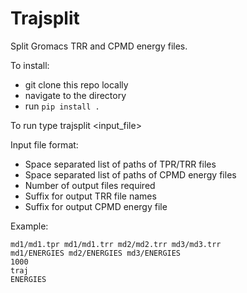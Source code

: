 # Trajsplit
Split Gromacs TRR and CPMD energy files.

To install:
- git clone this repo locally
- navigate to the directory
- run ```pip install .```

To run type trajsplit <input_file>

Input file format:
- Space separated list of paths of TPR/TRR files
- Space separated list of paths of CPMD energy files
- Number of output files required
- Suffix for output TRR file names
- Suffix for output CPMD energy file

Example:

```
md1/md1.tpr md1/md1.trr md2/md2.trr md3/md3.trr
md1/ENERGIES md2/ENERGIES md3/ENERGIES
1000
traj
ENERGIES

```
